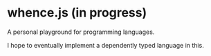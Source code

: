 # whence.js (in progress)

A personal playground for programming languages.

I hope to eventually implement a dependently typed language in this.

